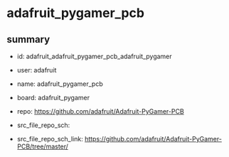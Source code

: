 # adafruit_pygamer_pcb
 
## summary 
* id: adafruit_adafruit_pygamer_pcb_adafruit_pygamer
* user: adafruit
* name: adafruit_pygamer_pcb
* board: adafruit_pygamer
* repo: https://github.com/adafruit/Adafruit-PyGamer-PCB



* src_file_repo_sch: 
* src_file_repo_sch_link: https://github.com/adafruit/Adafruit-PyGamer-PCB/tree/master/




